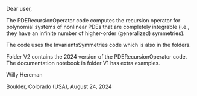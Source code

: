 Dear user, 

The PDERecursionOperator code computes the recursion operator for polynomial systems of nonlinear PDEs that are completely integrable (i.e., they have an infinite number of higher-order (generalized) symmetries). 

The code uses the InvariantsSymmetries code which is also in the folders. 

Folder V2 contains the 2024 version of the PDERecursionOperator code. The documentation notebook in folder V1 has extra examples. 

Willy Hereman

Boulder, Colorado (USA), August 24, 2024
